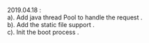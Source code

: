 2019.04.18 :   
a). Add java thread Pool to handle the request .   
b). Add the static file support .   
c). Init the boot process .